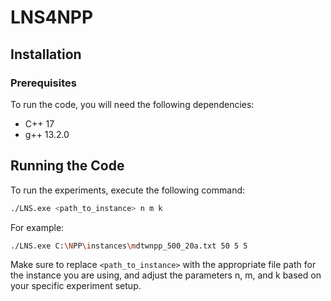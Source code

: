 # LNS4NPP

## Installation

### Prerequisites
To run the code, you will need the following dependencies:
- C++ 17
- g++ 13.2.0

## Running the Code
To run the experiments, execute the following command:
```bash
./LNS.exe <path_to_instance> n m k 
```

For example:

```bash
./LNS.exe C:\NPP\instances\mdtwnpp_500_20a.txt 50 5 5 
```

Make sure to replace `<path_to_instance>` with the appropriate file path for the instance you are using, and adjust the parameters n, m, and k based on your specific experiment setup.
